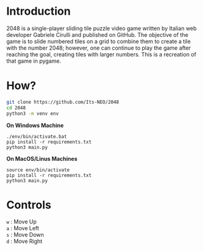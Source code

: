 # Introduction
2048 is a single-player sliding tile puzzle video game written by Italian web developer Gabriele Cirulli and published on GitHub. The objective of the game is to slide numbered tiles on a grid to combine them to create a tile with the number 2048; however, one can continue to play the game after reaching the goal, creating tiles with larger numbers. This is a recreation of that game in pygame.

# How?
```bash
git clone https://github.com/Its-NEO/2048
cd 2048
python3 -m venv env
```

**On Windows Machine** 
```
./env/bin/activate.bat
pip install -r requirements.txt
python3 main.py
```

**On MacOS/Linus Machines**
```
source env/bin/activate
pip install -r requirements.txt
python3 main.py
```

# Controls
`w` : Move Up  
`a` : Move Left  
`s` : Move Down  
`d` : Move Right  